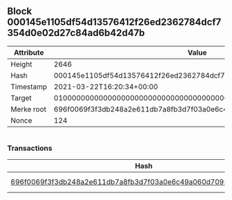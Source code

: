 ## Block 000145e1105df54d13576412f26ed2362784dcf7354d0e02d27c84ad6b42d47b

Attribute | Value
--- | ---
Height | 2646
Hash | 000145e1105df54d13576412f26ed2362784dcf7354d0e02d27c84ad6b42d47b
Timestamp | 2021-03-22T16:20:34+00:00
Target | 0100000000000000000000000000000000000000000000000000000000000000
Merke root | 696f0069f3f3db248a2e611db7a8fb3d7f03a0e6c49a060d70951760dcff530d
Nonce | 124

```

```

### Transactions

Hash | Amount
--- | ---
[696f0069f3f3db248a2e611db7a8fb3d7f03a0e6c49a060d70951760dcff530d](696f0069f3f3db248a2e611db7a8fb3d7f03a0e6c49a060d70951760dcff530d.md) | 10.00000000 SKEPTI 

